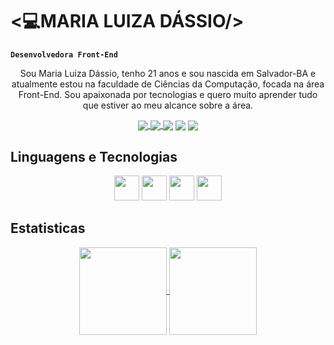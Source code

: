 # <💻MARIA LUIZA DÁSSIO/>
**`Desenvolvedora Front-End`**

<p align="center">Sou Maria Luiza Dássio, tenho 21 anos e sou nascida em Salvador-BA e atualmente estou na faculdade de Ciências da Computação, focada na área Front-End. Sou apaixonada por tecnologias e quero muito aprender tudo que estiver ao meu alcance sobre a área.</p>




<div align="center">
  <a href=""> <img align="center" src="https://img.shields.io/badge/Gmail-D14836?style=for-the-badge&logo=gmail&logoColor=white"/> </a>
  <a href=""> <img align="center" src="https://img.shields.io/badge/WhatsApp-25D366?style=for-the-badge&logo=whatsapp&logoColor=white"/> </a>
  <a href="https://www.instagram.com/meuqueridoscript/"> <img align="center" src="https://img.shields.io/badge/Instagram-E4405F?style=for-the-badge&logo=instagram&logoColor=white"/></a>
  <a href="https://www.linkedin.com/in/maria-luiza-dassio-38a41a216/"> <img align="center" src="https://img.shields.io/badge/LinkedIn-0077B5?style=for-the-badge&logo=linkedin&logoColor=white"/></a>
  <a href=""> <img align="center" src="https://img.shields.io/badge/TikTok-000000?style=for-the-badge&logo=tiktok&logoColor=white"/></a>
</div>

## Linguagens e Tecnologias
<div align="center">
    <img width="40rem" src="https://github.com/user-attachments/assets/29cef7be-9e6a-4b60-a321-0a5e614780fd"/>
    <img width="40rem" src="https://github.com/user-attachments/assets/ff8aa5d4-e9ce-4f4a-8615-934640d110e5"/>
    <img width="40rem" src="https://github.com/user-attachments/assets/d65dde97-dd2d-4246-87fa-4a574ceec621"/>
    <img width="40rem" src="https://github.com/user-attachments/assets/29b56030-4316-43be-aae3-29b43de1cd42"/>
</div>

## Estatisticas
<div align="center">
  <a href="https://github.com/malucpdassio/github-readme">
    <img align="center" height="140rem" src="https://github-readme-stats.vercel.app/api?username=malucpdassio&show_icons=true&theme=bear"/>
    <img align="center" height="140rem" src="https://github-readme-stats.vercel.app/api/top-langs/?username=malucpdassio&layout=compact&show_icons=true&theme=bear"/>
  </a>
</div>
